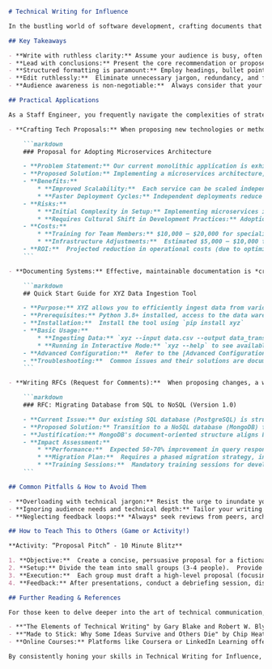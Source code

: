 ```markdown
# Technical Writing for Influence

In the bustling world of software development, crafting documents that resonate with both technical and non-technical audiences is an art. As a Staff Engineer, your influence extends beyond code; it reaches into how ideas are communicated and understood across teams. This section explores the nuances of **Technical Writing for Influence**, focusing on proposals, documentation, and RFCs (Request for Comments). Mastering this skill is critical because, as a Staff Engineer, you’re not just building systems; you're shaping strategy, guiding decisions, and fostering alignment – all through the clarity and impact of your written communication. Failure to do so can lead to misinterpretations, wasted effort, and ultimately, a diminished impact on the organization.

## Key Takeaways

- **Write with ruthless clarity:** Assume your audience is busy, often operating under significant time constraints – make every word count. Strive for precision; ambiguity breeds misunderstanding and rework.
- **Lead with conclusions:** Present the core recommendation or proposed solution upfront, then strategically provide supporting detail. This "bottom-up" approach draws the reader in and establishes the key takeaway immediately.
- **Structured formatting is paramount:** Employ headings, bullet points, concise paragraphs, and tables to create a visually accessible document.  This aids comprehension and allows the reader to quickly scan for the most critical information.
- **Edit ruthlessly:**  Eliminate unnecessary jargon, redundancy, and filler phrases.  A concise, direct style dramatically improves impact and reduces cognitive load for the reader.
- **Audience awareness is non-negotiable:**  Always consider that your writing might be read by unintended audiences – junior engineers, managers, executives, even legal or marketing teams.  Adapt your tone and level of detail accordingly.

## Practical Applications

As a Staff Engineer, you frequently navigate the complexities of strategic alignment. Here’s how influencing through written communication manifests in real-world scenarios, significantly impacting team efficiency and project outcomes.

- **Crafting Tech Proposals:** When proposing new technologies or methodologies, clarity is *paramount*. A well-structured proposal, meticulously crafted with bullet points highlighting quantifiable benefits, identified risks, and a clear cost-benefit analysis, can be the decisive factor in securing buy-in from decision-makers.  A poorly written proposal, conversely, risks being dismissed as simply "more of the same" – an unacceptable outcome.

    ```markdown
    ### Proposal for Adopting Microservices Architecture

    - **Problem Statement:** Our current monolithic application is exhibiting scalability bottlenecks under increasing user load, leading to performance degradation and deployment delays.
    - **Proposed Solution:** Implementing a microservices architecture, leveraging independent, deployable services to address scalability and enhance agility.
    - **Benefits:**
        * **Improved Scalability:**  Each service can be scaled independently, optimizing resource utilization and responding to demand spikes effectively. (Quantifiable: Projected 30% increase in handling peak load).
        * **Faster Deployment Cycles:** Independent deployments reduce the risk associated with large-scale deployments and enable faster iteration on individual features. (Quantifiable: Target deployment frequency of twice per week).
    - **Risks:**
        * **Initial Complexity in Setup:** Implementing microservices introduces architectural complexity, requiring expertise in distributed systems and service orchestration. (Mitigation: Dedicated training and mentorship).
        * **Requires Cultural Shift in Development Practices:** Adoption necessitates a move towards a DevOps culture, with a focus on automation and continuous integration/continuous delivery (CI/CD).
    - **Costs:**
        * **Training for Team Members:** $10,000 – $20,000 for specialized training on microservices architecture and related technologies.
        * **Infrastructure Adjustments:**  Estimated $5,000 – $10,000 for container orchestration platform (e.g., Kubernetes) and associated tooling.
    - **ROI:**  Projected reduction in operational costs (due to optimized resource utilization) and faster time-to-market for new features.
    ```

- **Documenting Systems:** Effective, maintainable documentation is *critical* for ensuring your team and stakeholders can understand, operate, and evolve complex systems.  A clear, concise README or user guide, meticulously crafted with code samples and troubleshooting tips, not only empowers others but also solidifies your role as a trusted technical resource – reducing support tickets and accelerating onboarding.

    ```markdown
    ## Quick Start Guide for XYZ Data Ingestion Tool

    - **Purpose:** XYZ allows you to efficiently ingest data from various sources into our data warehouse.
    - **Prerequisites:** Python 3.8+ installed, access to the data warehouse (e.g., Snowflake).
    - **Installation:**  Install the tool using `pip install xyz`
    - **Basic Usage:**
        * **Ingesting Data:** `xyz --input data.csv --output data_transformed.json`
        * **Running in Interactive Mode:** `xyz --help` to see available commands and options.
    - **Advanced Configuration:**  Refer to the [Advanced Configuration Guide](https://example.com/docs/xyz/advanced) for details.
    - **Troubleshooting:**  Common issues and their solutions are documented in the [FAQ](https://example.com/docs/xyz/faq).
    ```

- **Writing RFCs (Request for Comments):**  When proposing changes, a well-structured RFC – outlining the *why*, the *what*, and the *impact* – facilitates open discussion, mitigates risks, and ensures everyone is aligned before proceeding. A poorly written RFC invites confusion, delays, and potentially costly rework.

    ```markdown
    ### RFC: Migrating Database from SQL to NoSQL (Version 1.0)

    - **Current Issue:** Our existing SQL database (PostgreSQL) is struggling to scale to meet the increasing demands of our growing user base, leading to performance bottlenecks and difficulty supporting new features.
    - **Proposed Solution:** Transition to a NoSQL database (MongoDB) for enhanced scalability, reduced latency, and simplified data modeling.
    - **Justification:** MongoDB's document-oriented structure aligns better with our evolving data requirements and offers superior performance characteristics for read-heavy workloads.
    - **Impact Assessment:**
        * **Performance:**  Expected 50-70% improvement in query response times. (Based on benchmark testing).
        * **Migration Plan:**  Requires a phased migration strategy, including data validation, schema conversion, and application code adjustments.
        * **Training Sessions:**  Mandatory training sessions for developers on MongoDB’s features and best practices.
    ```

## Common Pitfalls & How to Avoid Them

- **Overloading with technical jargon:** Resist the urge to inundate your writing with complex terminology. Focus on conveying the core concepts in a clear, accessible manner – prioritize understanding over impressing.
- **Ignoring audience needs and technical depth:** Tailor your writing style and level of detail to match your audience's expertise. Don't explain the obvious to a senior engineer; provide a deeper dive for a junior member of the team.
- **Neglecting feedback loops:** *Always* seek reviews from peers, architects, and stakeholders to catch ambiguities, inconsistencies, or potential misunderstandings *before* distributing the document.  This is a critical step in ensuring quality and alignment.

## How to Teach This to Others (Game or Activity!)

**Activity: “Proposal Pitch” - 10 Minute Blitz**

1. **Objective:**  Create a concise, persuasive proposal for a fictional technical solution within a 10-minute timeframe.
2. **Setup:** Divide the team into small groups (3-4 people).  Provide each group with a brief problem statement (e.g., “Improve the performance of our recommendation engine”) and a limited set of constraints (e.g., “Must use existing infrastructure”).
3. **Execution:**  Each group must draft a high-level proposal (focusing on benefits, risks, and high-level costs) within the 10-minute time limit.
4. **Feedback:** After presentations, conduct a debriefing session, discussing what made some proposals more effective (e.g., clear problem definition, strong value proposition) than others.  This activity highlights key elements of influential technical writing in an engaging way, reinforcing practical skills immediately applicable to real-world situations.

## Further Reading & References

For those keen to delve deeper into the art of technical communication, consider these resources:

- **"The Elements of Technical Writing" by Gary Blake and Robert W. Bly** – A comprehensive guide to mastering clarity and precision.
- **"Made to Stick: Why Some Ideas Survive and Others Die" by Chip Heath and Dan Heath** – Offers insights into crafting memorable and influential messages.
- **Online Courses:** Platforms like Coursera or LinkedIn Learning offer courses on technical writing tailored for engineers.

By consistently honing your skills in Technical Writing for Influence, you not only enhance your own effectiveness but also empower your team to make informed decisions, drive innovation, and ultimately, achieve significant system improvements. Mastering this skill is an investment in your career and the success of the organization.
```
